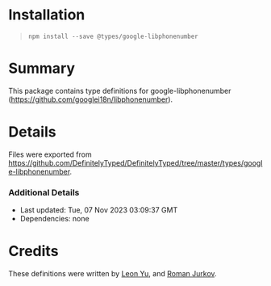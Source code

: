# Installation
> `npm install --save @types/google-libphonenumber`

# Summary
This package contains type definitions for google-libphonenumber (https://github.com/googlei18n/libphonenumber).

# Details
Files were exported from https://github.com/DefinitelyTyped/DefinitelyTyped/tree/master/types/google-libphonenumber.

### Additional Details
 * Last updated: Tue, 07 Nov 2023 03:09:37 GMT
 * Dependencies: none

# Credits
These definitions were written by [Leon Yu](https://github.com/leonyu), and [Roman Jurkov](https://github.com/winfinit).
